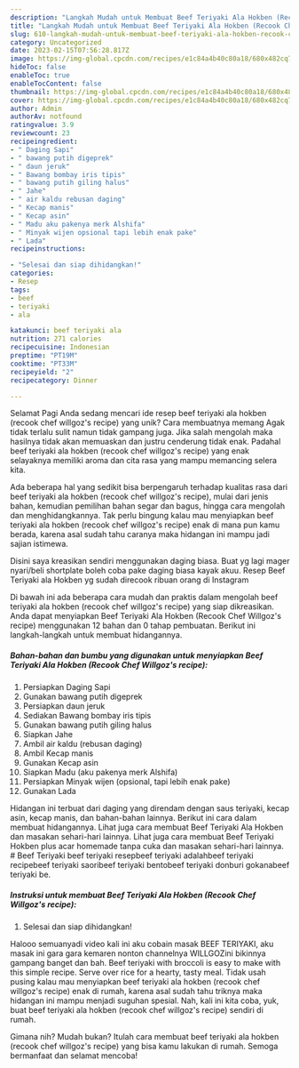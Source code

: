 ```yaml
---
description: "Langkah Mudah untuk Membuat Beef Teriyaki Ala Hokben (Recook Chef Willgoz&amp;#39;s recipe) yang Enak"
title: "Langkah Mudah untuk Membuat Beef Teriyaki Ala Hokben (Recook Chef Willgoz&amp;#39;s recipe) yang Enak"
slug: 610-langkah-mudah-untuk-membuat-beef-teriyaki-ala-hokben-recook-chef-willgoz-and-39-s-recipe-yang-enak
category: Uncategorized
date: 2023-02-15T07:56:28.817Z
image: https://img-global.cpcdn.com/recipes/e1c84a4b40c80a18/680x482cq70/beef-teriyaki-ala-hokben-recook-chef-willgozs-recipe-foto-resep-utama.jpg
hideToc: false
enableToc: true
enableTocContent: false
thumbnail: https://img-global.cpcdn.com/recipes/e1c84a4b40c80a18/680x482cq70/beef-teriyaki-ala-hokben-recook-chef-willgozs-recipe-foto-resep-utama.jpg
cover: https://img-global.cpcdn.com/recipes/e1c84a4b40c80a18/680x482cq70/beef-teriyaki-ala-hokben-recook-chef-willgozs-recipe-foto-resep-utama.jpg
author: Admin
authorAv: notfound
ratingvalue: 3.9
reviewcount: 23
recipeingredient:
- " Daging Sapi"
- " bawang putih digeprek"
- " daun jeruk"
- " Bawang bombay iris tipis"
- " bawang putih giling halus"
- " Jahe"
- " air kaldu rebusan daging"
- " Kecap manis"
- " Kecap asin"
- " Madu aku pakenya merk Alshifa"
- " Minyak wijen opsional tapi lebih enak pake"
- " Lada"
recipeinstructions:

- "Selesai dan siap dihidangkan!"
categories:
- Resep
tags:
- beef
- teriyaki
- ala

katakunci: beef teriyaki ala 
nutrition: 271 calories
recipecuisine: Indonesian
preptime: "PT19M"
cooktime: "PT33M"
recipeyield: "2"
recipecategory: Dinner

---
```



Selamat Pagi Anda sedang mencari ide resep beef teriyaki ala hokben (recook chef willgoz&#39;s recipe) yang unik? Cara membuatnya memang Agak tidak terlalu sulit namun tidak gampang juga. Jika salah mengolah maka hasilnya tidak akan memuaskan dan justru cenderung tidak enak. Padahal beef teriyaki ala hokben (recook chef willgoz&#39;s recipe) yang enak selayaknya memiliki aroma dan cita rasa yang mampu memancing selera kita.


Ada beberapa hal yang sedikit bisa berpengaruh terhadap kualitas rasa dari beef teriyaki ala hokben (recook chef willgoz&#39;s recipe), mulai dari jenis bahan, kemudian pemilihan bahan segar dan bagus, hingga cara mengolah dan menghidangkannya. Tak perlu bingung kalau mau menyiapkan beef teriyaki ala hokben (recook chef willgoz&#39;s recipe) enak di mana pun kamu berada, karena asal sudah tahu caranya maka hidangan ini mampu jadi sajian istimewa.

Disini saya kreasikan sendiri menggunakan daging biasa. Buat yg lagi mager nyari/beli shortplate boleh coba pake daging biasa kayak akuu. Resep Beef Teriyaki ala Hokben yg sudah direcook ribuan orang di Instagram


Di bawah ini ada beberapa cara mudah dan praktis dalam mengolah beef teriyaki ala hokben (recook chef willgoz&#39;s recipe) yang siap dikreasikan. Anda dapat menyiapkan Beef Teriyaki Ala Hokben (Recook Chef Willgoz&#39;s recipe) menggunakan 12 bahan dan 0 tahap pembuatan. Berikut ini langkah-langkah untuk membuat hidangannya.

<!--inarticleads1-->

##### Bahan-bahan dan bumbu yang digunakan untuk menyiapkan Beef Teriyaki Ala Hokben (Recook Chef Willgoz&#39;s recipe):

1. Persiapkan  Daging Sapi
1. Gunakan  bawang putih digeprek
1. Persiapkan  daun jeruk
1. Sediakan  Bawang bombay iris tipis
1. Gunakan  bawang putih giling halus
1. Siapkan  Jahe
1. Ambil  air kaldu (rebusan daging)
1. Ambil  Kecap manis
1. Gunakan  Kecap asin
1. Siapkan  Madu (aku pakenya merk Alshifa)
1. Persiapkan  Minyak wijen (opsional, tapi lebih enak pake)
1. Gunakan  Lada


Hidangan ini terbuat dari daging yang direndam dengan saus teriyaki, kecap asin, kecap manis, dan bahan-bahan lainnya. Berikut ini cara dalam membuat hidangannya. Lihat juga cara membuat Beef Teriyaki Ala Hokben dan masakan sehari-hari lainnya. Lihat juga cara membuat Beef Teriyaki Hokben plus acar homemade tanpa cuka dan masakan sehari-hari lainnya. # Beef Teriyaki beef teriyaki resepbeef teriyaki adalahbeef teriyaki recipebeef teriyaki saoribeef teriyaki bentobeef teriyaki donburi gokanabeef teriyaki be. 

<!--inarticleads2-->

##### Instruksi untuk membuat Beef Teriyaki Ala Hokben (Recook Chef Willgoz&#39;s recipe):


1. Selesai dan siap dihidangkan!

Halooo semuanyadi video kali ini aku cobain masak BEEF TERIYAKI, aku masak ini gara gara kemaren nonton channelnya WILLGOZini bikinnya gampang banget dan bah. Beef teriyaki with broccoli is easy to make with this simple recipe. Serve over rice for a hearty, tasty meal. Tidak usah pusing kalau mau menyiapkan beef teriyaki ala hokben (recook chef willgoz&#39;s recipe) enak di rumah, karena asal sudah tahu triknya maka hidangan ini mampu menjadi suguhan spesial. Nah, kali ini kita coba, yuk, buat beef teriyaki ala hokben (recook chef willgoz&#39;s recipe) sendiri di rumah. 

Gimana nih? Mudah bukan? Itulah cara membuat beef teriyaki ala hokben (recook chef willgoz&#39;s recipe) yang bisa kamu lakukan di rumah. Semoga bermanfaat dan selamat mencoba!
